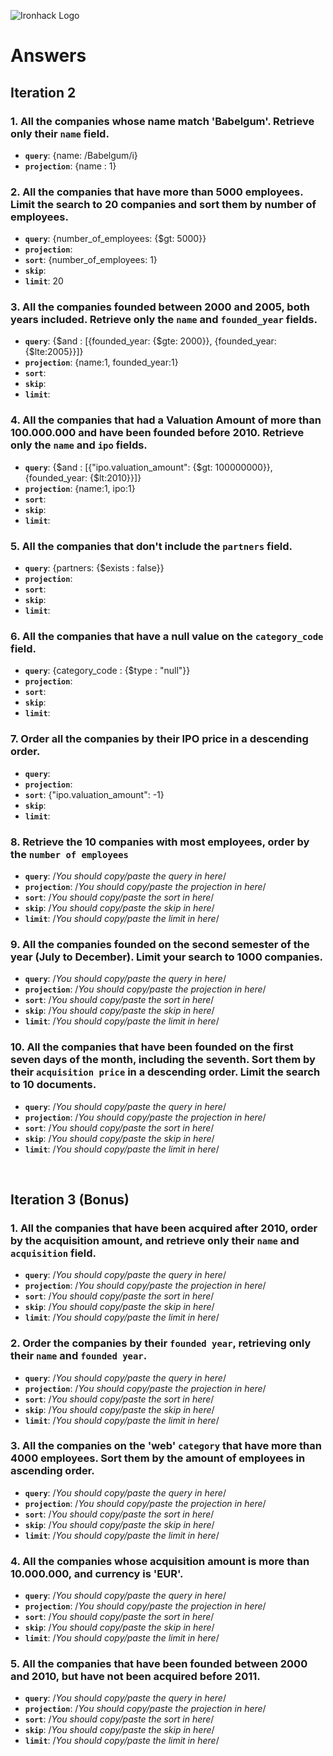 ![Ironhack Logo](https://i.imgur.com/1QgrNNw.png)

# Answers

## Iteration 2

### 1. All the companies whose name match 'Babelgum'. Retrieve only their `name` field.

- **`query`**: {name: /Babelgum/i}
- **`projection`**: {name : 1}

### 2. All the companies that have more than 5000 employees. Limit the search to 20 companies and sort them by **number of employees**.

- **`query`**: {number_of_employees: {$gt: 5000}}
- **`projection`**:
- **`sort`**: {number_of_employees: 1}
- **`skip`**:
- **`limit`**: 20

### 3. All the companies founded between 2000 and 2005, both years included. Retrieve only the `name` and `founded_year` fields.

- **`query`**: {$and : [{founded_year: {$gte: 2000}}, {founded_year: {$lte:2005}}]}
- **`projection`**: {name:1, founded_year:1}
- **`sort`**:
- **`skip`**:
- **`limit`**:

### 4. All the companies that had a Valuation Amount of more than 100.000.000 and have been founded before 2010. Retrieve only the `name` and `ipo` fields.

- **`query`**: {$and : [{"ipo.valuation_amount": {$gt: 100000000}}, {founded_year: {$lt:2010}}]}
- **`projection`**: {name:1, ipo:1}
- **`sort`**:
- **`skip`**:
- **`limit`**:

### 5. All the companies that don't include the `partners` field.

- **`query`**: {partners: {$exists : false}}
- **`projection`**:
- **`sort`**:
- **`skip`**:
- **`limit`**:

### 6. All the companies that have a null value on the `category_code` field.

- **`query`**: {category_code : {$type : "null"}}
- **`projection`**:
- **`sort`**:
- **`skip`**:
- **`limit`**:

### 7. Order all the companies by their IPO price in a descending order.

- **`query`**:
- **`projection`**:
- **`sort`**: {"ipo.valuation_amount": -1}
- **`skip`**:
- **`limit`**:

### 8. Retrieve the 10 companies with most employees, order by the `number of employees`

- **`query`**: /_You should copy/paste the query in here_/
- **`projection`**: /_You should copy/paste the projection in here_/
- **`sort`**: /_You should copy/paste the sort in here_/
- **`skip`**: /_You should copy/paste the skip in here_/
- **`limit`**: /_You should copy/paste the limit in here_/

### 9. All the companies founded on the second semester of the year (July to December). Limit your search to 1000 companies.

- **`query`**: /_You should copy/paste the query in here_/
- **`projection`**: /_You should copy/paste the projection in here_/
- **`sort`**: /_You should copy/paste the sort in here_/
- **`skip`**: /_You should copy/paste the skip in here_/
- **`limit`**: /_You should copy/paste the limit in here_/

### 10. All the companies that have been founded on the first seven days of the month, including the seventh. Sort them by their `acquisition price` in a descending order. Limit the search to 10 documents.

- **`query`**: /_You should copy/paste the query in here_/
- **`projection`**: /_You should copy/paste the projection in here_/
- **`sort`**: /_You should copy/paste the sort in here_/
- **`skip`**: /_You should copy/paste the skip in here_/
- **`limit`**: /_You should copy/paste the limit in here_/

<br>

## Iteration 3 (Bonus)

### 1. All the companies that have been acquired after 2010, order by the acquisition amount, and retrieve only their `name` and `acquisition` field.

- **`query`**: /_You should copy/paste the query in here_/
- **`projection`**: /_You should copy/paste the projection in here_/
- **`sort`**: /_You should copy/paste the sort in here_/
- **`skip`**: /_You should copy/paste the skip in here_/
- **`limit`**: /_You should copy/paste the limit in here_/

### 2. Order the companies by their `founded year`, retrieving only their `name` and `founded year`.

- **`query`**: /_You should copy/paste the query in here_/
- **`projection`**: /_You should copy/paste the projection in here_/
- **`sort`**: /_You should copy/paste the sort in here_/
- **`skip`**: /_You should copy/paste the skip in here_/
- **`limit`**: /_You should copy/paste the limit in here_/

### 3. All the companies on the 'web' `category` that have more than 4000 employees. Sort them by the amount of employees in ascending order.

- **`query`**: /_You should copy/paste the query in here_/
- **`projection`**: /_You should copy/paste the projection in here_/
- **`sort`**: /_You should copy/paste the sort in here_/
- **`skip`**: /_You should copy/paste the skip in here_/
- **`limit`**: /_You should copy/paste the limit in here_/

### 4. All the companies whose acquisition amount is more than 10.000.000, and currency is 'EUR'.

- **`query`**: /_You should copy/paste the query in here_/
- **`projection`**: /_You should copy/paste the projection in here_/
- **`sort`**: /_You should copy/paste the sort in here_/
- **`skip`**: /_You should copy/paste the skip in here_/
- **`limit`**: /_You should copy/paste the limit in here_/

### 5. All the companies that have been founded between 2000 and 2010, but have not been acquired before 2011.

- **`query`**: /_You should copy/paste the query in here_/
- **`projection`**: /_You should copy/paste the projection in here_/
- **`sort`**: /_You should copy/paste the sort in here_/
- **`skip`**: /_You should copy/paste the skip in here_/
- **`limit`**: /_You should copy/paste the limit in here_/
